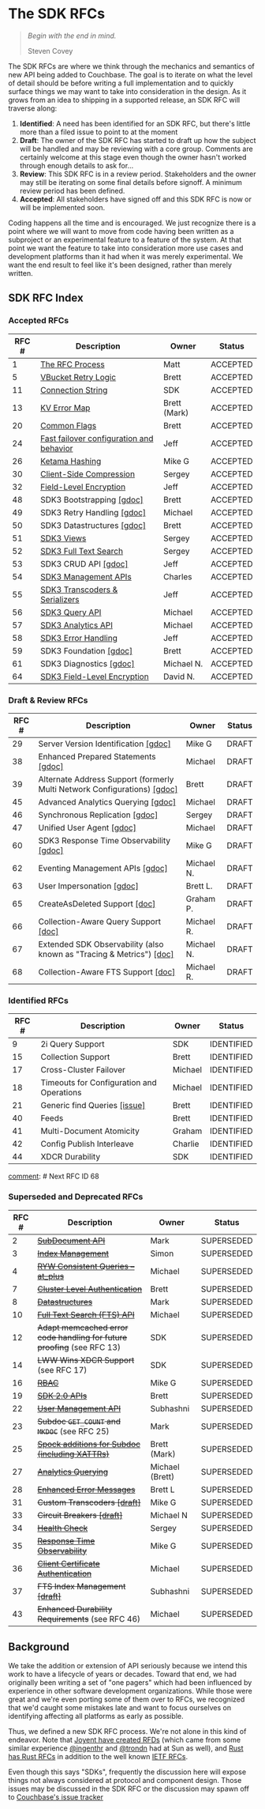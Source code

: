 # The SDK RFCs

> _Begin with the end in mind._
>
> Steven Covey

The SDK RFCs are where we think through the mechanics and semantics of new API being added to Couchbase.  The goal is to iterate on what the level of detail should be before writing a full implementation and to quickly surface things we may want to take into consideration in the design.  As it grows from an idea to shipping in a supported release, an SDK RFC will traverse along:

1. **Identified**:  A need has been identified for an SDK RFC, but there's little more than a filed issue to point to at the moment
2. **Draft**: The owner of the SDK RFC has started to draft up how the subject will be handled and may be reviewing with a core group.  Comments are certainly welcome at this stage even though the owner hasn't worked through enough details to ask for...
3. **Review**: This SDK RFC is in a review period. Stakeholders and the owner may still be iterating on some final details before signoff. A minimum review period has been defined.
4. **Accepted**: All stakeholders have signed off and this SDK RFC is now or will be implemented soon.

Coding happens all the time and is encouraged. We just recognize there is a point where we will want to move from code having been written as a subproject or an experimental feature to a feature of the system.  At that point we want the feature to take into consideration more use cases and development platforms than it had when it was merely experimental. We want the end result to feel like it's been designed, rather than merely written.

## SDK RFC Index

### Accepted RFCs

RFC #  | Description | Owner | Status
------------- | ------------- | --------- | ---------
1  | [The RFC Process](rfc/0001-rfc-process.md) | Matt | ACCEPTED
5 | [VBucket Retry Logic](https://github.com/couchbaselabs/sdk-rfcs/blob/master/rfc/0005-vbucket-retries.md) | Brett | ACCEPTED
11 | [Connection String](rfc/0011-connection-string.md) | SDK | ACCEPTED
13 | [KV Error Map](rfc/0013-kv-error-map.md) | Brett (Mark) | ACCEPTED
20 | [Common Flags](rfc/0020-common-flags.md) | Brett | ACCEPTED
24 | [Fast failover configuration and behavior](rfc/0024-fast-failover.md) | Jeff | ACCEPTED
26 | [Ketama Hashing](rfc/0026-ketama-hashing.md) | Mike G | ACCEPTED
30 | [Client-Side Compression](rfc/0030-compression.md) | Sergey | ACCEPTED
32 | [Field-Level Encryption](rfc/0032-field-level-encryption.md) | Jeff | ACCEPTED
48 | SDK3 Bootstrapping [\[gdoc\]](https://docs.google.com/document/d/1SUSBM9XoTnpaeew0bq4ABmgISc76fjzrY2vapZ10XD4/edit#) | Brett | ACCEPTED
49 | SDK3 Retry Handling [\[gdoc\]](https://docs.google.com/document/d/1h9YL2k8uzNPnxN_XanagEc2d8qRVu6sVDiKaqASqjS4/edit#heading=h.95ju11kiipzo) | Michael | ACCEPTED
50 | SDK3 Datastructures [\[gdoc\]](https://docs.google.com/document/d/1mKk20ScVE8ssF2DvqZTe9xIUvOUanJ7LOARFiCJPkQ0/edit) | Brett | ACCEPTED
51 | [SDK3 Views](rfc/0051-sdk3-views.md) | Sergey | ACCEPTED
52 | [SDK3 Full Text Search](rfc/0052-sdk3-full-text-search.md) | Sergey | ACCEPTED
53 | SDK3 CRUD API [\[gdoc\]](https://docs.google.com/document/d/1_fPJn9trqG6e7iTpzqwCnurvxmBlguFVjh00F2Co7Y8/edit) | Jeff | ACCEPTED
54 | [SDK3 Management APIs](rfc/0054-sdk3-management-apis.md) | Charles | ACCEPTED
55 | [SDK3 Transcoders & Serializers](rfc/0055-serializers-transcoders.md) | Jeff | ACCEPTED
56 | [SDK3 Query API](rfc/0056-sdk3-query.md) | Michael | ACCEPTED
57 | [SDK3 Analytics API](rfc/0057-sdk3-analytics.md) | Michael | ACCEPTED
58 | [SDK3 Error Handling](rfc/0058-error-handling.md) | Jeff | ACCEPTED
59 | SDK3 Foundation [\[gdoc\]](https://docs.google.com/document/d/1pt8wrSu7xvaqjG5vxcQSZN1epw6oP4MyTcZZMvSYwQo/edit) | Brett | ACCEPTED
61 | SDK3 Diagnostics [\[gdoc\]](https://docs.google.com/document/d/1Lw3nuYVtRbXYIujeCxakcyYQWFs2OAj4Borb75eNe5Y/edit?usp=sharing) | Michael N. | ACCEPTED
64 | [SDK3 Field-Level Encryption](rfc/0064-sdk3-field-level-encryption.md) | David N. | ACCEPTED

### Draft & Review RFCs

RFC #  | Description | Owner | Status
------------- | ------------- | --------- | ---------
29 | Server Version Identification [\[gdoc\]](https://docs.google.com/document/d/1d6j0R0BFloQgoQ981PjAzv2AWfAIRPlkBLvlCMG7ipY/edit?usp=sharing) | Mike G | DRAFT
38 | Enhanced Prepared Statements [\[gdoc\]](https://docs.google.com/document/d/1JhprmvL2HwHzkg7GxouGJc67eAvKFJekgyOG23T8mVU/edit)| Michael | DRAFT
39 | Alternate Address Support (formerly Multi Network Configurations) [\[gdoc\]](https://docs.google.com/document/d/1706x2zMsYoBXQ-8H0cpW0KDYpeBy_FZ9dt1--NnQIzk) | Brett | DRAFT
45 | Advanced Analytics Querying [\[gdoc\]](https://docs.google.com/document/d/1SRYPk4ATM2PVc2Yi3WP-Ol9_qvFue9IG2uhd0UUq9GY) | Michael | DRAFT
46 | Synchronous Replication [\[gdoc\]](https://docs.google.com/document/d/1_Bn_cKLxvqFBNVcPaPnoXMpt3JEbf_6MDvMHpJDtO_s/edit) | Sergey | DRAFT
47 | Unified User Agent [\[gdoc\]](https://docs.google.com/document/d/1B4QM9UO6kz2yjLrBqLjSgArUeM1DvzKnakC_e8KfrmY/edit?usp=sharing) | Michael | DRAFT
60 | SDK3 Response Time Observability [\[gdoc\]](https://docs.google.com/document/d/11s2QCIBB-koFUm0ZzWI6aBy27hdRoDc0cRHsWvDT-xI/edit) | Mike G | DRAFT
62 | Eventing Management APIs [\[gdoc\]](https://docs.google.com/document/d/1VSqyRjFHJvlr9kYlwzeUpSDC8QkeflTm1epH7UzL0yw) | Michael N. | DRAFT
63 | User Impersonation [\[gdoc\]](https://docs.google.com/document/d/18FTOTIHktHjrntMT2A4qApZco7i5FZwlTEqUcyaquqo/edit#) | Brett L. | DRAFT
65 | CreateAsDeleted Support [\[doc\]](https://docs.google.com/document/d/1QccFEvHWEL2-ldS_aTfjphYJGB4YVmMKrMB-UyL2KFI/edit?usp=sharing) | Graham P. | DRAFT
66 | Collection-Aware Query Support [\[doc\]](https://docs.google.com/document/d/1U1f7OMNua90NPx2S2-NK9LQYxsq2P0riR8lqNGFwKiA/edit#)| Michael R. | DRAFT
67 | Extended SDK Observability (also known as "Tracing & Metrics") [\[doc\]](https://docs.google.com/document/d/1BAPS8bPMv8-4FPIdysgpxEsKrUgd595EAGOU-_nXHRY/edit?usp=sharing)| Michael N. | DRAFT
68 | Collection-Aware FTS Support [\[doc\]](https://docs.google.com/document/d/1mWD4Qa56iIE9nnwQT83GutU8BcLQ8RS7iW90qEfiElU)| Michael R. | DRAFT

### Identified RFCs

RFC #  | Description | Owner | Status
------------- | ------------- | --------- | ---------
9 | 2i Query Support | SDK | IDENTIFIED
15 | Collection Support | Brett | IDENTIFIED
17 | Cross-Cluster Failover | Michael | IDENTIFIED
18 | Timeouts for Configuration and Operations | Michael | IDENTIFIED
21 | Generic find Queries [\[issue\]](https://github.com/couchbaselabs/sdk-rfcs/pull/54) | Brett | IDENTIFIED
40 | Feeds | Brett | IDENTIFIED
41 | Multi-Document Atomicity | Graham | IDENTIFIED
42 | Config Publish Interleave | Charlie | IDENTIFIED
44 | XDCR Durability | SDK | IDENTIFIED

[comment]: # Next RFC ID 68

### Superseded and Deprecated RFCs

RFC #  | Description | Owner | Status
------------- | ------------- | --------- | ---------
2  | ~~[SubDocument API](rfc/0002-subdocapi.md)~~ | Mark | SUPERSEDED
3  | ~~[Index Management](https://github.com/couchbaselabs/sdk-rfcs/blob/master/rfc/0003-indexmanagement.md)~~ | Simon | SUPERSEDED
4 | ~~[RYW Consistent Queries – at_plus](rfc/0004-at_plus.md)~~ | Michael | SUPERSEDED
7 | ~~[Cluster Level Authentication](rfc/0007-cluster_level_auth.md)~~ | Brett | SUPERSEDED
8 | ~~[Datastructures](rfc/0008-datastructures.md)~~ | Mark | SUPERSEDED
10 | ~~[Full Text Search (FTS) API](rfc/0010-cbft.md)~~ | Michael | SUPERSEDED
12 | ~~Adapt memcached error code handling for future proofing~~ (see RFC 13) | SDK | SUPERSEDED
14 | ~~LWW Wins XDCR Support~~ (see RFC 17) | SDK | SUPERSEDED
16 | ~~[RBAC](rfc/0016-rbac.md)~~ | Mike G | SUPERSEDED
19 | ~~[SDK 2.0 APIs](https://docs.google.com/document/d/1HgVEJetcIfeIqviKC9zdlv_7IEkWpstatzxeydkLF3A)~~ | Brett | SUPERSEDED
22 | ~~[User Management API](rfc/0022-usermgmt.md)~~ | Subhashni | SUPERSEDED
23 | ~~Subdoc `GET_COUNT` and `MKDOC`~~ (see RFC 25) | Mark | SUPERSEDED
25 | ~~[Spock additions for Subdoc (including XATTRs)](rfc/0025-subdoc-xattr.md)~~ | Brett (Mark) | SUPERSEDED
27 | ~~[Analytics Querying](rfc/0027-analytics.md)~~ | Michael (Brett) | SUPERSEDED
28 | ~~[Enhanced Error Messages](rfc/0028-enhanced_error_messages.md)~~ | Brett L | SUPERSEDED
31 | ~~Custom Transcoders [\[draft\]](https://docs.google.com/a/couchbase.com/document/d/1p3VzB41Tv-q0-j_HsqJAUrijAJEB9rGJ92Qgf36JdXc/edit)~~ | Mike G | SUPERSEDED
33 | ~~Circuit Breakers [\[draft\]](https://docs.google.com/document/d/1QVXMN2u9RUuOAEPbeRvEA8h6drDJKR9Jy1C1Op17q3U/edit#)~~ | Michael N | SUPERSEDED
34 | ~~[Health Check](rfc/0034-health-check.md)~~ | Sergey | SUPERSEDED
35 | ~~[Response Time Observability](rfc/0035-rto.md)~~ | Mike G | SUPERSEDED
36 | ~~[Client Certificate Authentication](rfc/0036-client-cert-auth.md)~~ | Michael | SUPERSEDED
37 | ~~FTS Index Management [\[draft\]](https://docs.google.com/document/d/1C4yfTj5u6ahRgk3ZIL_AkwPMeu9-hHY_lZcsDNeIP74/edit?usp=sharing)~~ | Subhashni | SUPERSEDED
43 | ~~Enhanced Durability Requirements~~ (see RFC 46)| Michael | SUPERSEDED

[comment]: # (RFC States: IDENTIFIED > DRAFT > REVIEW > ACCEPTED)

## Background

We take the addition or extension of API seriously because we intend this work to have a lifecycle of years or decades.  Toward that end, we had originally been writing a set of "one pagers" which had been influenced by experience in other software development organizations.  While those were great and we're even porting some of them over to RFCs, we recognized that we'd caught some mistakes late and want to focus ourselves on identifying affecting all platforms as early as possible.

Thus, we defined a new SDK RFC process.  We're not alone in this kind of endeavor.  Note that [Joyent have created RFDs](https://github.com/joyent/rfd) (which came from some similar experience [@ingenthr](http://github.com/ingenthr) and [@trondn](http://github.com/trondn) had at Sun as well), and [Rust has Rust RFCs](https://github.com/rust-lang/rfcs) in addition to the well known [IETF RFCs](http://ietf.org/rfc.html).

Even though this says "SDKs", frequently the discussion here will expose things not always considered at protocol and component design.  Those issues may be discussed in the SDK RFC or the discussion may spawn off to [Couchbase's issue tracker](https://issues.couchbase.com)
